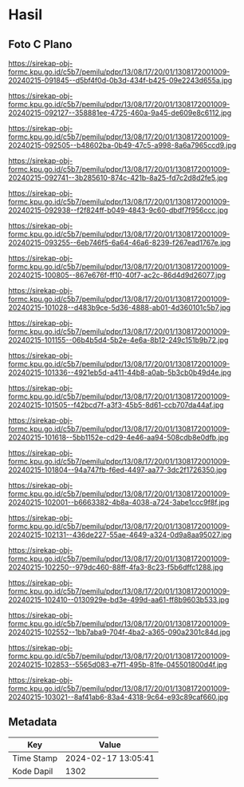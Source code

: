 # Hasil

## Foto C Plano

https://sirekap-obj-formc.kpu.go.id/c5b7/pemilu/pdpr/13/08/17/20/01/1308172001009-20240215-091845--d5bf4f0d-0b3d-434f-b425-09e2243d655a.jpg

https://sirekap-obj-formc.kpu.go.id/c5b7/pemilu/pdpr/13/08/17/20/01/1308172001009-20240215-092127--358881ee-4725-460a-9a45-de609e8c6112.jpg

https://sirekap-obj-formc.kpu.go.id/c5b7/pemilu/pdpr/13/08/17/20/01/1308172001009-20240215-092505--b48602ba-0b49-47c5-a998-8a6a7965ccd9.jpg

https://sirekap-obj-formc.kpu.go.id/c5b7/pemilu/pdpr/13/08/17/20/01/1308172001009-20240215-092741--3b285610-874c-421b-8a25-fd7c2d8d2fe5.jpg

https://sirekap-obj-formc.kpu.go.id/c5b7/pemilu/pdpr/13/08/17/20/01/1308172001009-20240215-092938--f2f824ff-b049-4843-9c60-dbdf7f956ccc.jpg

https://sirekap-obj-formc.kpu.go.id/c5b7/pemilu/pdpr/13/08/17/20/01/1308172001009-20240215-093255--6eb746f5-6a64-46a6-8239-f267ead1767e.jpg

https://sirekap-obj-formc.kpu.go.id/c5b7/pemilu/pdpr/13/08/17/20/01/1308172001009-20240215-100805--867e676f-ff10-40f7-ac2c-86d4d9d26077.jpg

https://sirekap-obj-formc.kpu.go.id/c5b7/pemilu/pdpr/13/08/17/20/01/1308172001009-20240215-101028--d483b9ce-5d36-4888-ab01-4d360101c5b7.jpg

https://sirekap-obj-formc.kpu.go.id/c5b7/pemilu/pdpr/13/08/17/20/01/1308172001009-20240215-101155--06b4b5d4-5b2e-4e6a-8b12-249c151b9b72.jpg

https://sirekap-obj-formc.kpu.go.id/c5b7/pemilu/pdpr/13/08/17/20/01/1308172001009-20240215-101336--4921eb5d-a411-44b8-a0ab-5b3cb0b49d4e.jpg

https://sirekap-obj-formc.kpu.go.id/c5b7/pemilu/pdpr/13/08/17/20/01/1308172001009-20240215-101505--f42bcd7f-a3f3-45b5-8d61-ccb707da44af.jpg

https://sirekap-obj-formc.kpu.go.id/c5b7/pemilu/pdpr/13/08/17/20/01/1308172001009-20240215-101618--5bb1152e-cd29-4e46-aa94-508cdb8e0dfb.jpg

https://sirekap-obj-formc.kpu.go.id/c5b7/pemilu/pdpr/13/08/17/20/01/1308172001009-20240215-101804--94a747fb-f6ed-4497-aa77-3dc2f1726350.jpg

https://sirekap-obj-formc.kpu.go.id/c5b7/pemilu/pdpr/13/08/17/20/01/1308172001009-20240215-102001--b6663382-4b8a-4038-a724-3abe1ccc9f8f.jpg

https://sirekap-obj-formc.kpu.go.id/c5b7/pemilu/pdpr/13/08/17/20/01/1308172001009-20240215-102131--436de227-55ae-4649-a324-0d9a8aa95027.jpg

https://sirekap-obj-formc.kpu.go.id/c5b7/pemilu/pdpr/13/08/17/20/01/1308172001009-20240215-102250--979dc460-88ff-4fa3-8c23-f5b6dffc1288.jpg

https://sirekap-obj-formc.kpu.go.id/c5b7/pemilu/pdpr/13/08/17/20/01/1308172001009-20240215-102410--0130929e-bd3e-499d-aa61-ff8b9603b533.jpg

https://sirekap-obj-formc.kpu.go.id/c5b7/pemilu/pdpr/13/08/17/20/01/1308172001009-20240215-102552--1bb7aba9-704f-4ba2-a365-090a2301c84d.jpg

https://sirekap-obj-formc.kpu.go.id/c5b7/pemilu/pdpr/13/08/17/20/01/1308172001009-20240215-102853--5565d083-e7f1-495b-81fe-045501800d4f.jpg

https://sirekap-obj-formc.kpu.go.id/c5b7/pemilu/pdpr/13/08/17/20/01/1308172001009-20240215-103021--8af41ab6-83a4-4318-9c64-e93c89caf660.jpg


## Metadata

| Key        | Value               |
| ---------- | ------------------- |
| Time Stamp | 2024-02-17 13:05:41 |
| Kode Dapil | 1302                |



